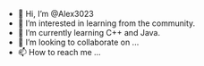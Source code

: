 - 👋 Hi, I’m @Alex3023
- 👀 I’m interested in learning from the community.
- 🌱 I’m currently learning C++ and Java.
- 💞️ I’m looking to collaborate on ...
- 📫 How to reach me ...

<!---
Alex3023/Alex3023 is a ✨ special ✨ repository because its `README.md` (this file) appears on your GitHub profile.
You can click the Preview link to take a look at your changes.
--->
